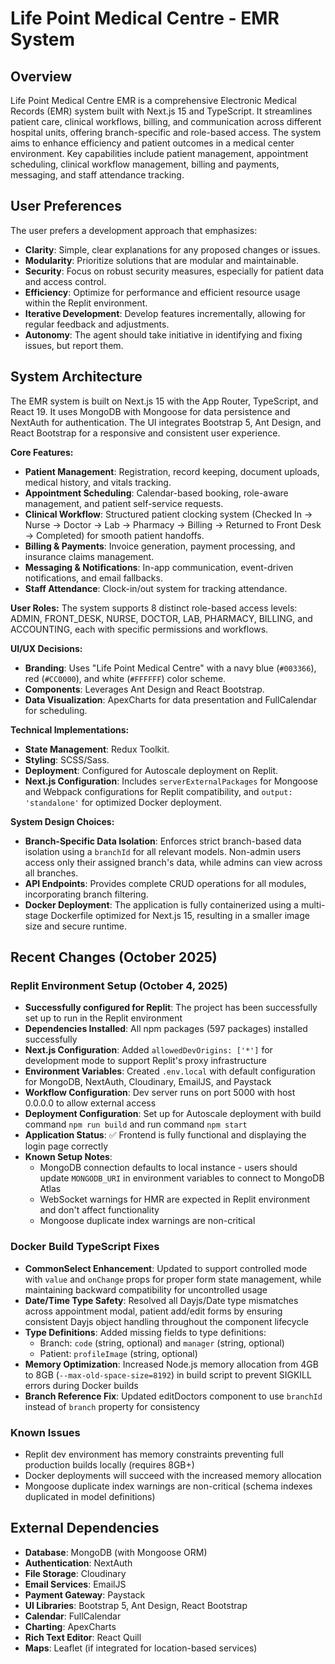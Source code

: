 # Life Point Medical Centre - EMR System

## Overview
Life Point Medical Centre EMR is a comprehensive Electronic Medical Records (EMR) system built with Next.js 15 and TypeScript. It streamlines patient care, clinical workflows, billing, and communication across different hospital units, offering branch-specific and role-based access. The system aims to enhance efficiency and patient outcomes in a medical center environment. Key capabilities include patient management, appointment scheduling, clinical workflow management, billing and payments, messaging, and staff attendance tracking.

## User Preferences
The user prefers a development approach that emphasizes:
- **Clarity**: Simple, clear explanations for any proposed changes or issues.
- **Modularity**: Prioritize solutions that are modular and maintainable.
- **Security**: Focus on robust security measures, especially for patient data and access control.
- **Efficiency**: Optimize for performance and efficient resource usage within the Replit environment.
- **Iterative Development**: Develop features incrementally, allowing for regular feedback and adjustments.
- **Autonomy**: The agent should take initiative in identifying and fixing issues, but report them.

## System Architecture
The EMR system is built on Next.js 15 with the App Router, TypeScript, and React 19. It uses MongoDB with Mongoose for data persistence and NextAuth for authentication. The UI integrates Bootstrap 5, Ant Design, and React Bootstrap for a responsive and consistent user experience.

**Core Features:**
-   **Patient Management**: Registration, record keeping, document uploads, medical history, and vitals tracking.
-   **Appointment Scheduling**: Calendar-based booking, role-aware management, and patient self-service requests.
-   **Clinical Workflow**: Structured patient clocking system (Checked In → Nurse → Doctor → Lab → Pharmacy → Billing → Returned to Front Desk → Completed) for smooth patient handoffs.
-   **Billing & Payments**: Invoice generation, payment processing, and insurance claims management.
-   **Messaging & Notifications**: In-app communication, event-driven notifications, and email fallbacks.
-   **Staff Attendance**: Clock-in/out system for tracking attendance.

**User Roles:** The system supports 8 distinct role-based access levels: ADMIN, FRONT_DESK, NURSE, DOCTOR, LAB, PHARMACY, BILLING, and ACCOUNTING, each with specific permissions and workflows.

**UI/UX Decisions:**
-   **Branding**: Uses "Life Point Medical Centre" with a navy blue (`#003366`), red (`#CC0000`), and white (`#FFFFFF`) color scheme.
-   **Components**: Leverages Ant Design and React Bootstrap.
-   **Data Visualization**: ApexCharts for data presentation and FullCalendar for scheduling.

**Technical Implementations:**
-   **State Management**: Redux Toolkit.
-   **Styling**: SCSS/Sass.
-   **Deployment**: Configured for Autoscale deployment on Replit.
-   **Next.js Configuration**: Includes `serverExternalPackages` for Mongoose and Webpack configurations for Replit compatibility, and `output: 'standalone'` for optimized Docker deployment.

**System Design Choices:**
-   **Branch-Specific Data Isolation**: Enforces strict branch-based data isolation using a `branchId` for all relevant models. Non-admin users access only their assigned branch's data, while admins can view across all branches.
-   **API Endpoints**: Provides complete CRUD operations for all modules, incorporating branch filtering.
-   **Docker Deployment**: The application is fully containerized using a multi-stage Dockerfile optimized for Next.js 15, resulting in a smaller image size and secure runtime.

## Recent Changes (October 2025)

### Replit Environment Setup (October 4, 2025)
- **Successfully configured for Replit**: The project has been successfully set up to run in the Replit environment
- **Dependencies Installed**: All npm packages (597 packages) installed successfully
- **Next.js Configuration**: Added `allowedDevOrigins: ['*']` for development mode to support Replit's proxy infrastructure
- **Environment Variables**: Created `.env.local` with default configuration for MongoDB, NextAuth, Cloudinary, EmailJS, and Paystack
- **Workflow Configuration**: Dev server runs on port 5000 with host 0.0.0.0 to allow external access
- **Deployment Configuration**: Set up for Autoscale deployment with build command `npm run build` and run command `npm start`
- **Application Status**: ✅ Frontend is fully functional and displaying the login page correctly
- **Known Setup Notes**: 
  - MongoDB connection defaults to local instance - users should update `MONGODB_URI` in environment variables to connect to MongoDB Atlas
  - WebSocket warnings for HMR are expected in Replit environment and don't affect functionality
  - Mongoose duplicate index warnings are non-critical

### Docker Build TypeScript Fixes
- **CommonSelect Enhancement**: Updated to support controlled mode with `value` and `onChange` props for proper form state management, while maintaining backward compatibility for uncontrolled usage
- **Date/Time Type Safety**: Resolved all Dayjs/Date type mismatches across appointment modal, patient add/edit forms by ensuring consistent Dayjs object handling throughout the component lifecycle
- **Type Definitions**: Added missing fields to type definitions:
  - Branch: `code` (string, optional) and `manager` (string, optional)
  - Patient: `profileImage` (string, optional)
- **Memory Optimization**: Increased Node.js memory allocation from 4GB to 8GB (`--max-old-space-size=8192`) in build script to prevent SIGKILL errors during Docker builds
- **Branch Reference Fix**: Updated editDoctors component to use `branchId` instead of `branch` property for consistency

### Known Issues
- Replit dev environment has memory constraints preventing full production builds locally (requires 8GB+)
- Docker deployments will succeed with the increased memory allocation
- Mongoose duplicate index warnings are non-critical (schema indexes duplicated in model definitions)

## External Dependencies
-   **Database**: MongoDB (with Mongoose ORM)
-   **Authentication**: NextAuth
-   **File Storage**: Cloudinary
-   **Email Services**: EmailJS
-   **Payment Gateway**: Paystack
-   **UI Libraries**: Bootstrap 5, Ant Design, React Bootstrap
-   **Calendar**: FullCalendar
-   **Charting**: ApexCharts
-   **Rich Text Editor**: React Quill
-   **Maps**: Leaflet (if integrated for location-based services)